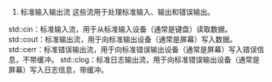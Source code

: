 ﻿1. 标准输入输出流
这些流用于处理标准输入、输出和错误输出。

std::cin：标准输入流，用于从标准输入设备（通常是键盘）读取数据。
std::cout：标准输出流，用于向标准输出设备（通常是屏幕）写入数据。
std::cerr：标准错误输出流，用于向标准错误输出设备（通常是屏幕）写入错误信息，不带缓冲。
std::clog：标准日志输出流，用于向标准错误输出设备（通常是屏幕）写入日志信息，带缓冲。
